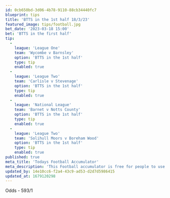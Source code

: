 ```yaml
---
id: 0cb650bd-3d06-4b78-9110-88cb34440fc7
blueprint: tips
title: 'BTTS in the 1st half 18/3/23'
featured_image: tips/football.jpg
bet_date: '2023-03-18 15:00'
bet: 'BTTS in the first half'
tip:
  -
    league: 'League One'
    team: 'Wycombe v Barnsley'
    option: 'BTTS in the 1st half'
    type: tip
    enabled: true
  -
    league: 'League Two'
    team: 'Carlisle v Stevenage'
    option: 'BTTS in the 1st half'
    type: tip
    enabled: true
  -
    league: 'National League'
    team: 'Barnet v Notts County'
    option: 'BTTS in the 1st half'
    type: tip
    enabled: true
  -
    league: 'League Two'
    team: 'Solihull Moors v Boreham Wood'
    option: 'BTTS in the 1st half'
    type: tip
    enabled: true
published: true
meta_title: 'Todays Football Accumulator'
meta_description: 'This Football accumulator is free for people to use who are looking for Football tips. UK football tips daily'
updated_by: 14e10cc6-f2a4-43c9-ad53-d2d7d5986415
updated_at: 1679120298
---
```

Odds - 593/1